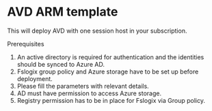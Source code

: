 # AVD ARM template

This will deploy AVD with one session host in your subscription. 

Prerequisites
1.	An active directory is required for authentication and the identities should be synced to Azure AD.
2.	Fslogix group policy and Azure storage have to be set up before deployment.
3.	Please fill the parameters with relevant details.
4.	AD must have permission to access Azure storage.
5.	Registry permission has to be in place for Fslogix via Group policy.

